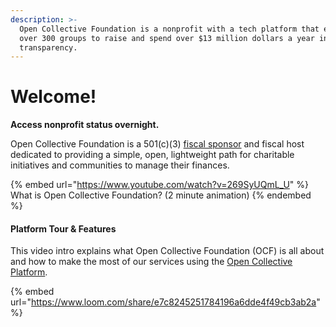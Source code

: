 ```yaml
---
description: >-
  Open Collective Foundation is a nonprofit with a tech platform that enables
  over 300 groups to raise and spend over $13 million dollars a year in full
  transparency.
---
```


# Welcome!

**Access nonprofit status overnight.**

Open Collective Foundation is a 501(c)(3) [fiscal sponsor](what-we-offer/fiscal-hosting.md) and fiscal host dedicated to providing a simple, open, lightweight path for charitable initiatives and communities to manage their finances.

{% embed url="https://www.youtube.com/watch?v=269SyUQmL_U" %}
What is Open Collective Foundation? (2 minute animation)
{% endembed %}

#### Platform Tour & Features

This video intro explains what Open Collective Foundation (OCF) is all about and how to make the most of our services using the [Open Collective Platform](what-is-ocf.md#this-quick-video-explains-the-power-of-the-open-collective-tech-platform).

{% embed url="https://www.loom.com/share/e7c8245251784196a6dde4f49cb3ab2a" %}
